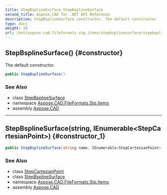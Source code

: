 ```yaml
---
title: StepBsplineSurface.StepBsplineSurface
second_title: Aspose.CAD for .NET API Reference
description: StepBsplineSurface constructor. The default constructor
type: docs
weight: 10
url: /net/aspose.cad.fileformats.stp.items/stepbsplinesurface/stepbsplinesurface/
---
```

## StepBsplineSurface() {#constructor}

The default constructor.

```csharp
public StepBsplineSurface()
```

### See Also

* class [StepBsplineSurface](../)
* namespace [Aspose.CAD.FileFormats.Stp.Items](../../stepbsplinesurface/)
* assembly [Aspose.CAD](../../../)

---

## StepBsplineSurface(string, IEnumerable&lt;StepCartesianPoint&gt;) {#constructor_1}

```csharp
public StepBsplineSurface(string name, IEnumerable<StepCartesianPoint> controlPoints)
```

### See Also

* class [StepCartesianPoint](../../stepcartesianpoint/)
* class [StepBsplineSurface](../)
* namespace [Aspose.CAD.FileFormats.Stp.Items](../../stepbsplinesurface/)
* assembly [Aspose.CAD](../../../)


